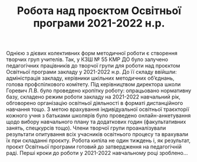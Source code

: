 ﻿---
title: Робота над проєктом Освітньої програми 2021-2022 н.р.
---

Однією з дієвих колективних форм методичної роботи є створення творчих груп учителів. Так, у КЗШ № 55 КМР ДО було залучено педагогічних працівників до творчої групи для роботи над проєктом Освітньої програми закладу у 2021-2022 н.р. До її складу ввійшли: адміністрація закладу, керівники шкільних методичних об’єднань, голова профспілкового комітету. Під керівництвом директора школи Горевич Л.В. було проведено кропітку роботу: опрацьовано нормативну базу, складено режим роботи закладу на 2021-2022 навчальний рік, обговорено організацію освітньої діяльності в форматі дистанційного навчання тощо. З метою врахування індивідуальної освітньої траєкторії кожного учня з батьками школярів було проведено онлайн-анкетування щодо вибору навчального плану та додаткових годин (факультативних занять, спецкурсів тощо). Члени творчої групи проаналізували результати опитування всіх учасників освітнього процесу та врахували їх при складанні проєкту. Робота кипіла не один тиждень і, як результат, проєкт Освітньої програми готовий до затвердження на педагогічній раді. Перші кроки до роботи у 2021-2022 навчальному році зроблено…

<slideshow />

